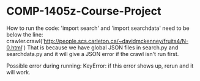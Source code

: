 # COMP-1405z-Course-Project

How to run the code:
'import search' and 'import searchdata' need to be below the line: crawler.crawl('http://people.scs.carleton.ca/~davidmckenney/fruits4/N-0.html')
That is because we have global JSON files in search.py and searchdata.py and it will give a JSON error if the crawl isn't run first.

Possible error during running:
KeyError: if this error shows up, rerun and it will work. 
